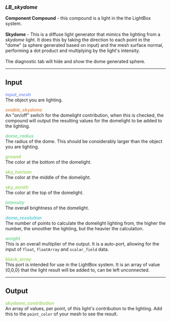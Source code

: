 ### ***LB_skydome***
**Component Compound** - this compound is a light in the the LightBox system.<br /><br />
**Skydome** - This is a diffuse light generator that mimics the lighting from a *skydome* light.  It does this by taking the direction to each point in the "dome" (a sphere generated based on input) and the mesh surface normal, performing a dot product and multiplying by the light's intensity.<br /><br />
The diagnostic tab will hide and show the dome generated sphere.<br />

***

## Input

<span style="color:#90A3F4">***input_mesh***</span>
<br />The object you are lighting. 

<span style="color:#E69963">***enable_skydome***</span>
<br />An "on/off" switch for the domelight contribution, when this is checked, the compound will output the resulting values for the domelight to be added to the lighting. 

<span style="color:#82D99F">***dome_radius***</span>
<br />The radius of the dome.  This should be considerably larger than the object you are lighting.

<span style="color:#A8D977">***ground***</span>
<br />The color at the bottom of the domelight.

<span style="color:#A8D977">***sky_horizon***</span>
<br />The color at the middle of the domelight.

<span style="color:#A8D977">***sky_zenith***</span>
<br />The color at the top of the domelight.

<span style="color:#82D99F">***intensity***</span>
<br />The overall brightness of the domelight.

<span style="color:#62CFD9">***dome_resolution***</span>
<br />The number of points to calculate the domelight lighting from, the higher the number, the smoother the lighting, but the heavier the calculation.

<span style="color:#82D99F">***weight***</span>
<br />This is an overall multiplier of the output.  It is a auto-port, allowing for the input of `float`, `floatArray` and `scalar_field` data.

<span style="color:#A8D977">***black_array***</span>
<br />This port is intended for use in the LightBox system.  It is an array of value {0,0,0} that the light result will be added to, can be left unconnected. 

***
## Output
<span style="color:#A8D977">***skydome_contribution***</span>
<br />An array of values, per point, of this light's contribution to the lighting.  Add this to the `point_color` of your mesh to see the result. 


